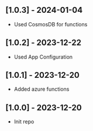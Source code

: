 ## [1.0.3] - 2024-01-04

-   Used CosmosDB for functions

## [1.0.2] - 2023-12-22

-   Used App Configuration

## [1.0.1] - 2023-12-20

-   Added azure functions

## [1.0.0] - 2023-12-20

-   Init repo
